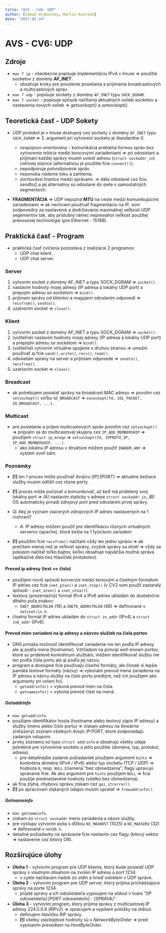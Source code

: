 ```yaml
---
title: "AVS - CV6: UDP"
author: [Jakub Hrabovský, Martin Kontšek]
date: "2017-03-24"
...
```


# AVS - CV6: UDP

## Zdroje

- `man 7 ip` - všeobecne popisuje implementáciu IPv4 v linuxe => použitie socketov z domény __AF_INET__.
    + obsahuje kroky pre povolenie posielania a prijímania broadcastových a multicastových správ.
- `man 7 udp` - popisuje sockety z domény `AF_INET` typu `SOCK_DGRAM`.
- `man 7 socket` - popisuje spôsob načítania aktuálnych volieb socketov a nastavenia nových volieb => _getsockopt()_ a _setsockopt()_.

## Teoretická časť - UDP Sokety

- UDP protokol je v linuxe dostupný cez sockety z domény `AF_INET` typu `SOCK_DGRAM` => 3. argument pri vytvorení socketu je štandardne _0_.
    + _nespojovo-orientovany_ - komunikácia prebieha formou správ _bez vytvorenia relácie_ medzi koncovými zariadeniami => pri odosielaní a prijímani každej správy musím uviesť adresu (`struct sockaddr_in`) cieľovej stanice (alternatívou je použitie fcie `connect()`).
    + nepodporuje _potvrdzovanie_ správ.
    + neponúka _riadenie_ toku a zahltenia.
    + _zachováva hranice_ medzi správami. => dáta odoslané cez fciu _sendto()_ a jej alternatívy sú odoslané do siete v samostatných segmentoch.

- __FRAGMENTÁCIA__ => UDP nepozná __MTU__ na ceste medzi komunikujúcimi zariadeniami => ak nechcem používať fragmentáciu na IP, som zodpovedný za nastavenie a dodržiavanie maximálnej veľkosti UDP segementov tak, aby príslušný rámec nepresiahol veľkosť použitej prenosovej technológie (pre Ethernet - 1518B).

## Praktická časť - Program

- praktická časť cvičenia pozostáva z realizácie 2 programov:
    + UDP chat klient.
    + UDP chat server.

### Server

1. vytvorím socket z domény AF_INET a typu SOCK_DGRAM => `socket()`.
2. nastavím hodnoty mojej adresy (IP adresa a lokálny UDP port) a prepojím adresu so socketom => `bind()`.
3. prijímam správy od klientov a reagujem odoslaním odpovedí => `recvfrom()`, `sendto()`.
4. uzatvorím socket => `close()`.

### Klient

1. vytvorím socket z domény AF_INET a typu SOCK_DGRAM => `socket()`.
2. (voliteľné) nastavím hodnoty mojej adresy (IP adresa a lokálny UDP port) a prepojím adresu so socketom => `bind()`.
3. (voliteľné) vytvorím virtuálne spojenie s druhou stranou => umožní používať aj fcie `send()`, `write()`, `recv()`, `read()`.
4. odosielam správy na server a prijímam odpovede => `sendto()`, `recvfrom()`.
5. uzatvorím socket => `close()`.

### Broadcast

- ak potrebujem posielať správy na _broadcast_ MAC adresu => povolím cez `setsockopt()` voľbu `SO_BROADCAST` => `sesockopt(fd, SOL_PACKET, SO_BROADCAST, ...)`.

### Multicast

- pre posielanie a príjem multicastových správ povolím cez `setsockopt()` => pripojím sa do multicastovej skupiny cez `IP_ADD_MEMBERSHIP` => použijem `struct ip_mreqn` => `setsockopt(fd, IPPROTO_IP, IP_ADD_MEMBERSHIP, ...)`.
    + ako lokálnu IP adresu v štruktúre môžem použiť `INADDR_ANY` => systém zvolí sám.

### Poznámky

- __[!]__ len 1 proces môže používať dvojicu [IP]:[PORT] => aktuálne bežiace služby musím odlíšiť cez rôzne porty.
- __[!]__ proces môže počúvať a komunikovať, až keď má pridelený svoj lokálny port => _(A)_ nastavím staticky v adrese `struct sockaddr_in`, _(B)_ OS automaticky priradí _zdrojový port_ pred odoslaním prvej správy.

- _Q:_ Aký je význam viacerých zdrojových IP adries nastavených na 1 rozhraní?
    + _A:_ IP adresy môžem použiť pre identifikáciu rôznych virtuálnych serverov (apache), ktoré bežia na 1 fyzickom zariadení

- __[!]__ použitím fcie `recvfrom()` načítam vždy len jednu správu => ak prečítam menej než je veľkosť správy, zvyšok správy sa _stratí_ => vždy sa pokúsim načítať toľko bajtov, koľko obsahuje najväčšia možná správa (aplikačné dáta bez hlavičiek protokolov).

#### Prevod ip adresy (text <-> číslo)

- použijem novší spôsob konverzie medzi textovým a číselným formátom IP adries cez fcie `inet_pton()` a `inet_ntop()` (v CV2 som použil zastaralý spôsob - `inet_aton()` a `inet_ntoa()`).
- textový (prezentačný) formát IPv4 a IPv6 adries ukladám do dostatočne dlhého poľa znakov:
    + `INET_ADDRSTRLEN` (16) a `INET6_ADDRSTRLEN` (46) => definované v `netinet/in.h`.
- číselný formát IP adries ukladám do `struct in_addr` (IPv4) a `struct in6_addr` (IPv6).

#### Prevod mien zariadení na ip adresy a názvov služieb na čísla portov

- DNS prináša možnosť identifikovať zariadenie nie len podľa IP adresy ale aj podľa mena (_hostname_). Vzhľadom na princíp _well-known_ portov, ktoré sú pridelené konkrétnym službám, môžem identifikovať službu nie len podľa čísla portu ale aj podľa jej názvu.
- program a dostupné fcie používajú _číselné_ formáty, ale človek si lepšie pamätá _textové_ formáty (názvy) => vykonám prevod mena zariadenia na IP adresu a názvu služby na číslo portu predtým, než ich použijem ako argumenty pri volaní fcií.
    + `getaddrinfo()` = vykoná prevod mien na čísla.
    + `getnameinfo()` = vykoná prevod čísel na mená.

##### Getaddrinfo

- `man getaddrinfo`.
- použijem identifikátor hosta (hostname alebo textový zápis IP adresy) a služby (meno alebo číslo portu) => získam adresu na (lineárne zreťazený) zoznam všetkých dvojíc _IP:PORT_, ktoré zodpovedajú zadaným vstupom.
- prvky zoznamu sú typu `struct addrinfo` a obsahujú všetky údaje potrebné pre vytvorenie socketu a jeho použitie (doména, typ, protokol, adresa).
    + pre detailnejšie zadanie požiadaviek použijem argument `hints` => konkrétna doména (IPv4 / IPv6) alebo typ socketu (TCP / UDP) => hodnota `0`, resp. `NULL` znamená "bez obmedzenia", flagy upravujú správanie fcie. Ak ako argument pre `hints` použijem `NULL` => fcia použije prednastavéné hodnoty (všetko bez obmedzenia).
- ak fcia zlyhá, chybovú správu získam cez `gai_strerror()`.
- __[!]__ po spracovaní získaných údajov musím upratať => `freeaddrinfo()`.

##### Getnameinfo

- `man getnameinfo`.
- získam zo `struct sockaddr` meno zariadenia a názov služby.
- pre výstupy vytvorím polia s dĺžkou `NI_MAXHOST` (1025) a `NI_MAXSERV` (32) => definované v `netdb.h`.
- detailné požiadavky na správanie fcie nastavím cez flagy (bitový vektor => nastavenie cez bitový OR).

## Rozširujúce úlohy

- **Úloha 1** - vytvorím program pre UDP klienta, ktorý bude posielať UDP správy s vlastným obsahom na zvolen IP adresu a port 1234.
    + v cykle načítavam riadok zo stdin a hneď odošlem v UDP správe.
- **Úloha 2** - vytvorím program pre UDP server, ktorý prijíma prichádzajúce správy na porte 1234.
    + prijaté správy a ich odosielateľa vypisujem na stdout v tvare _"[IP odosielateľa]:[PORT odosielateľa] - [SPRÁVA]"_.
- **Úloha 3** - vytvorím program, ktorý prijíma správy z multicastovej IP adresy 224.0.0.9 (_RIPv2_) => spracujem a vypíšem položky na stdout.
    + definujem hlavičku RIP správy.
    + __[!]__ všetky _viacbajtové_ hodnoty sú v _NetworkByteOrder_ => pred vypísaním prevediem na _HostByteOrder_.
